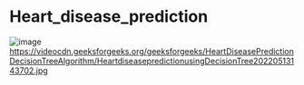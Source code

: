# Heart_disease_prediction
![image]()https://videocdn.geeksforgeeks.org/geeksforgeeks/HeartDiseasePredictionDecisionTreeAlgorithm/HeartdiseasepredictionusingDecisionTree20220513143702.jpg
